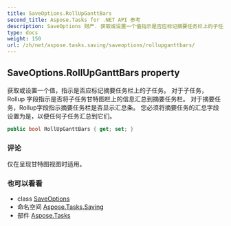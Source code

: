 ```yaml
---
title: SaveOptions.RollUpGanttBars
second_title: Aspose.Tasks for .NET API 参考
description: SaveOptions 财产. 获取或设置一个值指示是否应标记摘要任务栏上的子任务 对于子任务Rollup 字段指示是否将子任务甘特图栏上的信息汇总到摘要任务栏 对于摘要任务Rollup字段指示摘要任务栏是否显示汇总条 您必须将摘要任务的汇总字段设置为是以便任何子任务汇总到它们
type: docs
weight: 150
url: /zh/net/aspose.tasks.saving/saveoptions/rollupganttbars/
---
```

## SaveOptions.RollUpGanttBars property

获取或设置一个值，指示是否应标记摘要任务栏上的子任务。 对于子任务，Rollup 字段指示是否将子任务甘特图栏上的信息汇总到摘要任务栏。 对于摘要任务，Rollup字段指示摘要任务栏是否显示汇总条。 您必须将摘要任务的汇总字段设置为是，以便任何子任务汇总到它们。

```csharp
public bool RollUpGanttBars { get; set; }
```

### 评论

仅在呈现甘特图视图时适用。

### 也可以看看

* class [SaveOptions](../)
* 命名空间 [Aspose.Tasks.Saving](../../saveoptions/)
* 部件 [Aspose.Tasks](../../../)


